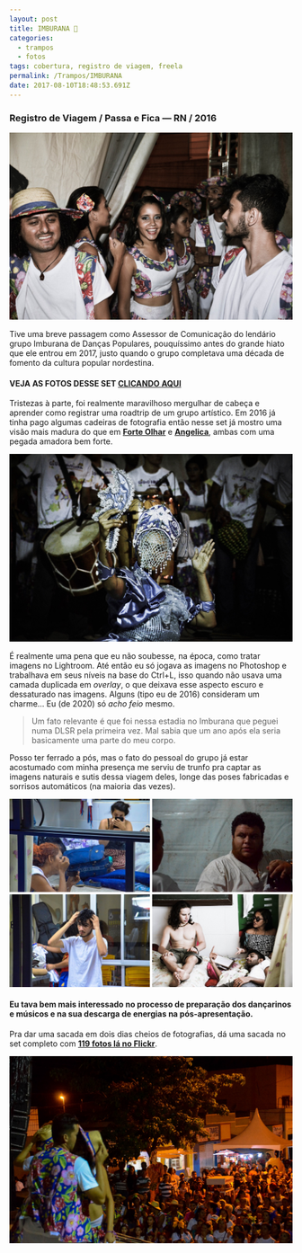 ```yaml
---
layout: post
title: IMBURANA 💃
categories:
  - trampos
  - fotos
tags: cobertura, registro de viagem, freela
permalink: /Trampos/IMBURANA
date: 2017-08-10T18:48:53.691Z
---
```

### Registro de Viagem / Passa e Fica — RN / 2016

![](/images/uploads/1_zkp9ivlakfjumt0yhclt5g.jpeg)

Tive uma breve passagem como Assessor de Comunicação do lendário grupo Imburana de Danças Populares, pouquíssimo antes do grande hiato que ele entrou em 2017, justo quando o grupo completava uma década de fomento da cultura popular nordestina.

#### VEJA AS FOTOS DESSE SET [CLICANDO AQUI](https://flic.kr/s/aHskE4Xpqm)

Tristezas à parte, foi realmente maravilhoso mergulhar de cabeça e aprender como registrar uma roadtrip de um grupo artístico. Em 2016 já tinha pago algumas cadeiras de fotografia então nesse set já mostro uma visão mais madura do que em **[Forte Olhar](https://macalango.com/forte-olhar-56362604df2c)** e **[Angelica](https://macalango.com/angelica-e355b45aa0d5)**, ambas com uma pegada amadora bem forte.

![](/images/uploads/1_r64sonsjfxzxtsgfcxfdla.jpeg)

É realmente uma pena que eu não soubesse, na época, como tratar imagens no Lightroom. Até então eu só jogava as imagens no Photoshop e trabalhava em seus níveis na base do Ctrl+L, isso quando não usava uma camada duplicada em *overlay*, o que deixava esse aspecto escuro e dessaturado nas imagens. Alguns (tipo eu de 2016) consideram um charme… Eu (de 2020) só *acho feio* mesmo.

> Um fato relevante é que foi nessa estadia no Imburana que peguei numa DLSR pela primeira vez. Mal sabia que um ano após ela seria basicamente uma parte do meu corpo.

Posso ter ferrado a pós, mas o fato do pessoal do grupo já estar acostumado com minha presença me serviu de trunfo pra captar as imagens naturais e sutis dessa viagem deles, longe das poses fabricadas e sorrisos automáticos (na maioria das vezes).

![](/images/uploads/chrome_vyk45sojwr.png)

#### Eu tava bem mais interessado no processo de preparação dos dançarinos e músicos e na sua descarga de energias na pós-apresentação.

Pra dar uma sacada em dois dias cheios de fotografias, dá uma sacada no set completo com **[119 fotos lá no Flickr](https://flic.kr/s/aHskE4Xpqm)**.

![](/images/uploads/1_h1o82dl8xzm_d_cfegqrxw.jpeg)